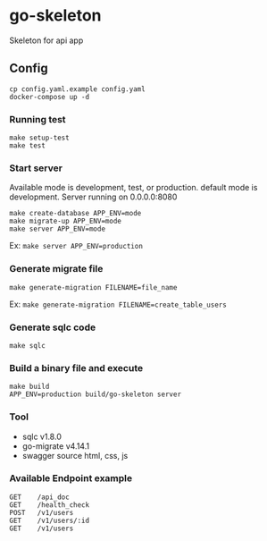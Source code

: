 # go-skeleton
Skeleton for api app

## Config
```shell
cp config.yaml.example config.yaml
docker-compose up -d
```

### Running test
```shell
make setup-test
make test
```

### Start server
Available mode is development, test, or production. default mode is development.
Server running on 0.0.0.0:8080
```shell
make create-database APP_ENV=mode
make migrate-up APP_ENV=mode
make server APP_ENV=mode
```
Ex: `make server APP_ENV=production`

### Generate migrate file
```shell
make generate-migration FILENAME=file_name
```
Ex: `make generate-migration FILENAME=create_table_users`

### Generate sqlc code
```shell
make sqlc
```

### Build a binary file and execute
```shell
make build
APP_ENV=production build/go-skeleton server
```

### Tool
- sqlc v1.8.0
- go-migrate v4.14.1
- swagger source html, css, js

### Available Endpoint example
```shell
GET    /api_doc
GET    /health_check
POST   /v1/users
GET    /v1/users/:id
GET    /v1/users
```
